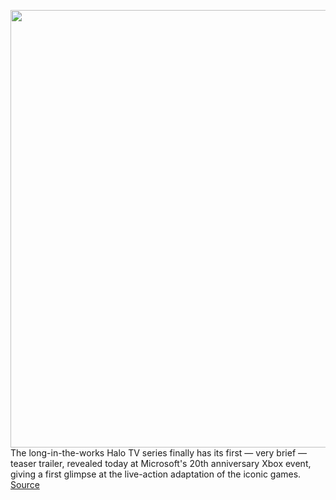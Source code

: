 <img src='https://cdn.vox-cdn.com/thumbor/PtWgGfOEHLH6VZP4huuP2H_7NcQ=/0x0:2424x1168/1200x800/filters:focal(849x99:1235x485)/cdn.vox-cdn.com/uploads/chorus_image/image/70145415/Screen_Shot_2021_11_15_at_1.26.34_PM.0.png' width='700px' /><br/>
The long-in-the-works Halo TV series finally has its first — very brief — teaser trailer, revealed today at Microsoft's 20th anniversary Xbox event, giving a first glimpse at the live-action adaptation of the iconic games.
<a href='https://www.theverge.com/2021/11/15/22783546/halo-tv-show-paramount-plus-live-action-teaser-trailer'> Source <a/>
